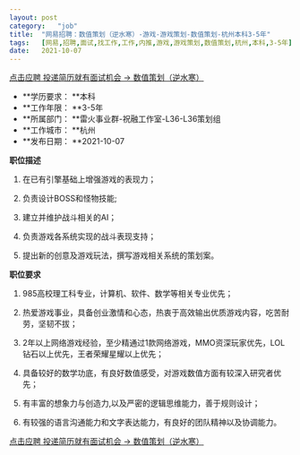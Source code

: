 ```yaml
---
layout:	post
category:	"job"
title:	"网易招聘：数值策划（逆水寒）-游戏-游戏策划-数值策划-杭州本科3-5年"
tags:	[网易,招聘,面试,找工作,工作,内推,游戏,游戏策划,数值策划,杭州,本科,3-5年]
date:	2021-10-07
---
```


[点击应聘 投递简历就有面试机会 ->  数值策划（逆水寒）](http://mobile.bole.netease.com/bole/boleDetail?id=13925&employeeId=346f03c3cda5f04c&key=all)



- **学历要求： **本科
- **工作年限： **3-5年
- **所属部门： **雷火事业群-祝融工作室-L36-L36策划组
- **工作城市： **杭州
- **发布日期： **2021-10-07



**职位描述**

1. 在已有引擎基础上增强游戏的表现力；

2. 负责设计BOSS和怪物技能;

3. 建立并维护战斗相关的AI；

4. 负责游戏各系统实现的战斗表现支持；

5. 提出新的创意及游戏玩法，撰写游戏相关系统的策划案。



**职位要求**

1. 985高校理工科专业，计算机、软件、数学等相关专业优先；

2. 热爱游戏事业，具备创业激情和心态，热衷于高效输出优质游戏内容，吃苦耐劳，坚韧不拔；

3. 2年以上网络游戏经验，至少精通过1款网络游戏，MMO资深玩家优先，LOL钻石以上优先，王者荣耀星耀以上优先；

4. 具备较好的数学功底，有良好数值感受，对游戏数值方面有较深入研究者优先；

5. 有丰富的想象力与创造力,以及严密的逻辑思维能力，善于规则设计；

6. 有较强的语言沟通能力和文字表达能力，有良好的团队精神以及协调能力。



[点击应聘 投递简历就有面试机会 ->  数值策划（逆水寒）](http://mobile.bole.netease.com/bole/boleDetail?id=13925&employeeId=346f03c3cda5f04c&key=all)